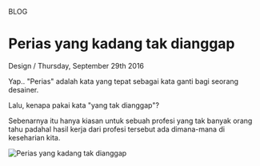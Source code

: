 <p class="type">BLOG</p>

# Perias yang kadang tak dianggap

<p class="meta">Design  /  Thursday, September 29th 2016</p>

Yap.. \"Perias\" adalah kata yang tepat sebagai kata ganti bagi seorang desainer.

Lalu, kenapa pakai kata \"yang tak dianggap\"?

Sebenarnya itu hanya kiasan untuk sebuah profesi yang tak banyak orang tahu padahal hasil kerja dari profesi tersebut ada dimana-mana di keseharian kita.

![Perias yang kadang tak dianggap](https://farooq-agent.web.app/assets/images/blog/small/N8RVh6ag_post_image.jpg)
